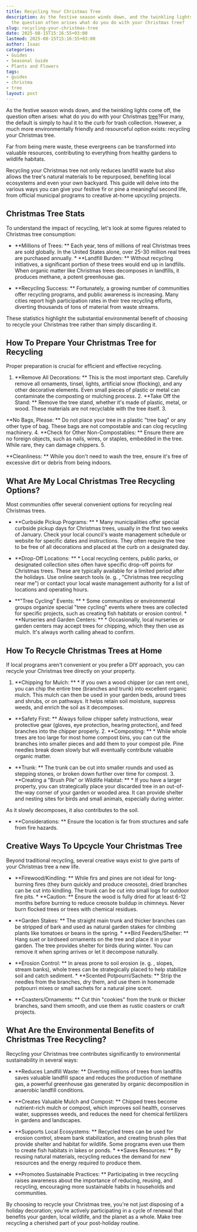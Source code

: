 ```yaml
---
title: Recycling Your Christmas Tree
description: As the festive season winds down, and the twinkling lights come off,
  the question often arises what do you do with your Christmas tree?
slug: recycling-your-christmas-tree
date: 2025-08-15T15:16:55+03:00
lastmod: 2025-08-15T15:16:55+03:00
author: Isaac
categories:
- Guides
- Seasonal Guide
- Plants and Flowers
tags:
- guides
- christma
- tree
layout: post
---
```

As the festive season winds down, and the twinkling lights come off, the question often arises: what do you do with your Christmas [tree](https://pestpolicy.com/christmas-tree-faq/)?For many, the default is simply to haul it to the curb for trash collection. However, a much more environmentally friendly and resourceful option exists: recycling your Christmas tree.

Far from being mere waste, these evergreens can be transformed into valuable resources, contributing to everything from healthy gardens to wildlife habitats.

Recycling your Christmas tree not only reduces landfill waste but also allows the tree's natural materials to be repurposed, benefiting local ecosystems and even your own backyard. This guide will delve into the various ways you can give your festive fir or pine a meaningful second life, from official municipal programs to creative at-home upcycling projects.

##  Christmas Tree Stats

To understand the impact of recycling, let's look at some figures related to Christmas tree consumption:

* **Millions of Trees: ** Each year, tens of millions of real Christmas trees are sold globally. In the United States alone, over 25-30 million real trees are purchased annually. * **Landfill Burden: ** Without recycling initiatives, a significant portion of these trees would end up in landfills. When organic matter like Christmas trees decomposes in landfills, it produces methane, a potent greenhouse gas.

* **Recycling Success: ** Fortunately, a growing number of communities offer recycling programs, and public awareness is increasing. Many cities report high participation rates in their tree recycling efforts, diverting thousands of tons of material from waste streams.

These statistics highlight the substantial environmental benefit of choosing to recycle your Christmas tree rather than simply discarding it.

##  How To Prepare Your Christmas Tree for Recycling

Proper preparation is crucial for efficient and effective recycling.

1. **Remove All Decorations: ** This is the most important step. Carefully remove all ornaments, tinsel, lights, artificial snow (flocking), and any other decorative elements. Even small pieces of plastic or metal can contaminate the composting or mulching process. 2. **Take Off the Stand: ** Remove the tree stand, whether it's made of plastic, metal, or wood. These materials are not recyclable with the tree itself. 3.

**No Bags, Please: ** Do not place your tree in a plastic "tree bag" or any other type of bag. These bags are not compostable and can clog recycling machinery. 4. **Check for Other Non-Compostables: ** Ensure there are no foreign objects, such as nails, wires, or staples, embedded in the tree. While rare, they can damage chippers. 5.

**Cleanliness: ** While you don't need to wash the tree, ensure it's free of excessive dirt or debris from being indoors.

##  What Are My Local Christmas Tree Recycling Options?

Most communities offer several convenient options for recycling real Christmas trees.

* **Curbside Pickup Programs: ** * Many municipalities offer special curbside pickup days for Christmas trees, usually in the first two weeks of January. Check your local council's waste management schedule or website for specific dates and instructions. They often require the tree to be free of all decorations and placed at the curb on a designated day.

* **Drop-Off Locations: ** * Local recycling centers, public parks, or designated collection sites often have specific drop-off points for Christmas trees. These are typically available for a limited period after the holidays. Use online search tools (e. g. , "Christmas tree recycling near me") or contact your local waste management authority for a list of locations and operating hours.

* **"Tree Cycling" Events: ** * Some communities or environmental groups organize special "tree cycling" events where trees are collected for specific projects, such as creating fish habitats or erosion control. * **Nurseries and Garden Centers: ** * Occasionally, local nurseries or garden centers may accept trees for chipping, which they then use as mulch. It's always worth calling ahead to confirm.

##  How To Recycle Christmas Trees at Home

If local programs aren't convenient or you prefer a DIY approach, you can recycle your Christmas tree directly on your property.

1. **Chipping for Mulch: ** * If you own a wood chipper (or can rent one), you can chip the entire tree (branches and trunk) into excellent organic mulch. This mulch can then be used in your garden beds, around trees and shrubs, or on pathways. It helps retain soil moisture, suppress weeds, and enrich the soil as it decomposes.

* **Safety First: ** Always follow chipper safety instructions, wear protective gear (gloves, eye protection, hearing protection), and feed branches into the chipper properly. 2. **Composting: ** * While whole trees are too large for most home compost bins, you can cut the branches into smaller pieces and add them to your compost pile. Pine needles break down slowly but will eventually contribute valuable organic matter.

* **Trunk: ** The trunk can be cut into smaller rounds and used as stepping stones, or broken down further over time for compost. 3. **Creating a "Brush Pile" or Wildlife Habitat: ** * If you have a larger property, you can strategically place your discarded tree in an out-of-the-way corner of your garden or wooded area. It can provide shelter and nesting sites for birds and small animals, especially during winter.

As it slowly decomposes, it also contributes to the soil.

* **Considerations: ** Ensure the location is far from structures and safe from fire hazards.

##  Creative Ways To Upcycle Your Christmas Tree

Beyond traditional recycling, several creative ways exist to give parts of your Christmas tree a new life.

* **Firewood/Kindling: ** While firs and pines are not ideal for long-burning fires (they burn quickly and produce creosote), dried branches can be cut into kindling. The trunk can be cut into small logs for outdoor fire pits. * **Caution: ** Ensure the wood is fully dried for at least 6-12 months before burning to reduce creosote buildup in chimneys. Never burn flocked trees or trees with chemical residues.

* **Garden Stakes: ** The straight main trunk and thicker branches can be stripped of bark and used as natural garden stakes for climbing plants like tomatoes or beans in the spring. * **Bird Feeders/Shelter: ** Hang suet or birdseed ornaments on the tree and place it in your garden. The tree provides shelter for birds during winter. You can remove it when spring arrives or let it decompose naturally.

* **Erosion Control: ** In areas prone to soil erosion (e. g. , slopes, stream banks), whole trees can be strategically placed to help stabilize soil and catch sediment. * **Scented Potpourri/Sachets: ** Strip the needles from the branches, dry them, and use them in homemade potpourri mixes or small sachets for a natural pine scent.

* **Coasters/Ornaments: ** Cut thin "cookies" from the trunk or thicker branches, sand them smooth, and use them as rustic coasters or craft projects.

##  What Are the Environmental Benefits of Christmas Tree Recycling?

Recycling your Christmas tree contributes significantly to environmental sustainability in several ways:

* **Reduces Landfill Waste: ** Diverting millions of trees from landfills saves valuable landfill space and reduces the production of methane gas, a powerful greenhouse gas generated by organic decomposition in anaerobic landfill conditions.

* **Creates Valuable Mulch and Compost: ** Chipped trees become nutrient-rich mulch or compost, which improves soil health, conserves water, suppresses weeds, and reduces the need for chemical fertilizers in gardens and landscapes.

* **Supports Local Ecosystems: ** Recycled trees can be used for erosion control, stream bank stabilization, and creating brush piles that provide shelter and habitat for wildlife. Some programs even use them to create fish habitats in lakes or ponds. * **Saves Resources: ** By reusing natural materials, recycling reduces the demand for new resources and the energy required to produce them.

* **Promotes Sustainable Practices: ** Participating in tree recycling raises awareness about the importance of reducing, reusing, and recycling, encouraging more sustainable habits in households and communities.

By choosing to recycle your Christmas tree, you're not just disposing of a holiday decoration; you're actively participating in a cycle of renewal that benefits your garden, local wildlife, and the planet as a whole. Make tree recycling a cherished part of your post-holiday routine.
